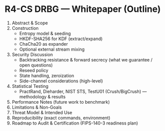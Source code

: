 # R4-CS DRBG — Whitepaper (Outline)

1. Abstract & Scope
2. Construction
   - Entropy model & seeding
   - HKDF-SHA256 for KDF (extract/expand)
   - ChaCha20 as expander
   - Optional external stream mixing
3. Security Discussion
   - Backtracking resistance & forward secrecy (what we guarantee / open questions)
   - Reseed policy
   - State handling, zeroization
   - Side-channel considerations (high-level)
4. Statistical Testing
   - PractRand, Dieharder, NIST STS, TestU01 (Crush/BigCrush) — methodology & results
5. Performance Notes (future work to benchmark)
6. Limitations & Non-Goals
7. Threat Model & Intended Use
8. Reproducibility (exact commands, environment)
9. Roadmap to Audit & Certification (FIPS-140-3 readiness plan)
